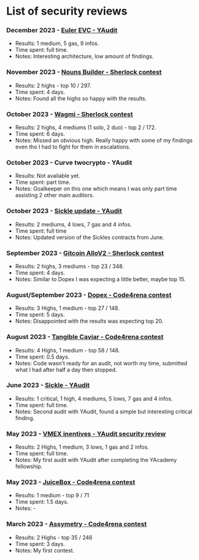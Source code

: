 # List of security reviews

### December 2023 - [Euler EVC - YAudit](https://github.com/euler-xyz/ethereum-vault-connector/blob/master/audits/Euler%20yAudit%20report.pdf)
- Results: 1 medium, 5 gas, 9 infos.
- Time spent: full time.
- Notes: Interesting architecture, low amount of findings.

### November 2023 - [Nouns Builder - Sherlock contest](https://audits.sherlock.xyz/contests/111)
- Results: 2 highs - top 10 / 297.
- Time spent: 4 days.
- Notes: Found all the highs so happy with the results.

### October 2023 - [Wagmi - Sherlock contest](https://audits.sherlock.xyz/contests/118)
- Results: 2 highs, 4 mediums (1 solo, 2 duo) - top 2 / 172.
- Time spent: 6 days.
- Notes: Missed an obvious high. Really happy with some of my findings even tho I had to fight for them in escalations.

### October 2023 - Curve twocrypto - YAudit
- Results: Not available yet.
- Time spent: part time.
- Notes: Goalkeeper on this one which means I was only part time assisting 2 other main auditors.

### October 2023 - [Sickle update - YAudit](https://reports.yaudit.dev/reports/10-2023-Sickle-Update/)
- Results: 2 mediums, 4 lows, 7 gas and 4 infos.
- Time spent: full time
- Notes: Updated version of the Sickles contracts from June.

### September 2023 - [Gitcoin AlloV2 - Sherlock contest](https://audits.sherlock.xyz/contests/109)
- Results: 2 highs, 3 mediums - top 23 / 348.
- Time spent: 4 days.
- Notes: Similar to Dopex I was expecting a little better, maybe top 15.

### August/September 2023 - [Dopex - Code4rena contest](https://code4rena.com/audits/2023-08-dopex#top)
- Results: 3 Highs, 1 medium - top 27 / 148.
- Time spent: 5 days.
- Notes: Disappointed with the results was expecting top 20.

### August 2023 - [Tangible Caviar - Code4rena contest]()
- Results: 4 Highs, 1 medium - top 58 / 148.
- Time spent: 0.5 days.
- Notes: Code wasn't ready for an audit, not worth my time, submitted what I had after half a day then stopped.

### June 2023 - [Sickle - YAudit](https://reports.yaudit.dev/reports/06-2023-Sickle/)
- Results: 1 critical, 1 high, 4 mediums, 5 lows, 7 gas and 4 infos.
- Time spent: full time.
- Notes: Second audit with YAudit, found a simple but interesting critical finding.

### May 2023 - [VMEX inentives - YAudit security review](https://reports.yaudit.dev/reports/06-2023-VMEX-incentives/)
- Results: 2 Highs, 1 medium, 3 lows, 1 gas and 2 infos.
- Time spent: full time.
- Notes: My first audit with YAudit after completing the YAcademy fellowship.

### May 2023 - [JuiceBox - Code4rena contest](https://code4rena.com/audits/2023-05-juicebox-buyback-delegate#top)
- Results: 1 medium - top 9 / 71
- Time spent: 1.5 days.
- Notes: -

### March 2023 - [Assymetry - Code4rena contest](https://code4rena.com/audits/2023-03-asymmetry-contest#top)
- Results: 2 Highs - top 35 / 246
- Time spent: 3 days.
- Notes: My first contest.

